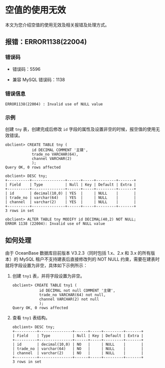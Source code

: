 空值的使用无效 
============================

本文为您介绍空值的使用无效及相关报错及处理方式。

报错：ERROR1138(22004) 
----------------------------------------

### 错误码 

* 错误码：5596

  

* 兼容 MySQL 错误码：1138

  




### 错误信息 

```unknow
ERROR1138(22004) : Invalid use of NULL value
```



### 示例 

创建 `tny` 表，创建完成后修改 `id` 字段的属性及设置非空的时候，报空值的使用无效错误。

```unknow
obclient> CREATE TABLE tny (
            id DECIMAL COMMENT '主键',
            trade_no VARCHAR(64),
            channel VARCHAR(2)
            );
Query OK, 0 rows affected

obclient> DESC tny;
+----------+---------------+------+-----+---------+-------+
| Field    | Type          | Null | Key | Default | Extra |
+----------+---------------+------+-----+---------+-------+
| id       | decimal(10,0) | YES  |     | NULL    |       |
| trade_no | varchar(64)   | YES  |     | NULL    |       |
| channel  | varchar(2)    | YES  |     | NULL    |       |
+----------+---------------+------+-----+---------+-------+
3 rows in set

obclient> ALTER TABLE tny MODIFY id DECIMAL(40,2) NOT NULL;
ERROR 1138 (22004): Invalid use of NULL value
```



如何处理 
-------------------------

由于 OceanBase 数据库目前版本 V3.2.3（同时包括 1.x、2.x 和 3.x 的所有版本）的 MySQL 租户不支持建表后直接修改列的 NOT NULL 约束，需要在建表时就将字段设置为非空，具体如下示例所示：

1. 创建 `tny1` 表，并将字段设置为非空。

   ```unknow
   obclient> CREATE TABLE tny1 (
               id DECIMAL not null COMMENT '主键',
               trade_no VARCHAR(64) not null,
               channel VARCHAR(2) not null
               );
   Query OK, 0 rows affected
   ```

   

2. 查看 `tny1` 表结构。

   ```unknow
   obclient> DESC tny;
   +----------+---------------+------+-----+---------+-------+
   | Field    | Type          | Null | Key | Default | Extra |
   +----------+---------------+------+-----+---------+-------+
   | id       | decimal(10,0) | NO   |     | NULL    |       |
   | trade_no | varchar(64)   | NO   |     | NULL    |       |
   | channel  | varchar(2)    | NO   |     | NULL    |       |
   +----------+---------------+------+-----+---------+-------+
   3 rows in set
   ```

   






